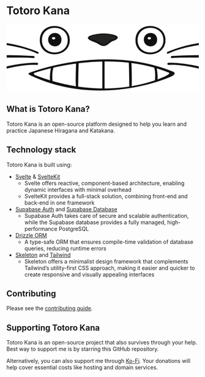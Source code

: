 # Totoro Kana

![logo](./src/lib/assets/totoroLogoWB.webp)

## What is Totoro Kana?

Totoro Kana is an open-source platform designed to help you learn and practice Japanese Hiragana and Katakana.

## Technology stack

Totoro Kana is built using:

- [Svelte](https://svelte.dev/) & [SvelteKit](https://kit.svelte.dev/)
    - Svelte offers reactive, component-based architecture, enabling dynamic interfaces with minimal overhead
    - SvelteKit provides a full-stack solution, combining front-end and back-end in one framework
- [Supabase Auth](https://supabase.com/auth) and [Supabase Database](https://supabase.com/database)
    - Supabase Auth takes care of secure and scalable authentication, while the Supabase database provides a fully
      managed, high-performance PostgreSQL
- [Drizzle ORM](https://orm.drizzle.team/)
    - A type-safe ORM that ensures compile-time validation of database queries, reducing runtime errors
- [Skeleton](https://www.skeleton.dev/) and [Tailwind](https://tailwindui.com/)
    - Skeleton offers a minimalist design framework that complements Tailwind’s utility-first CSS approach, making it
      easier and quicker to create responsive and visually appealing interfaces

## Contributing

Please see the [contributing guide](./CONTRIBUTING.md).

## Supporting Totoro Kana

Totoro Kana is an open-source project that also survives through your help. Best way to support me is by starring
this GitHub repository.

Alternatively, you can also support me through [Ko-Fi](https://ko-fi.com/totorokana). Your
donations will help cover essential costs like hosting and domain services.

